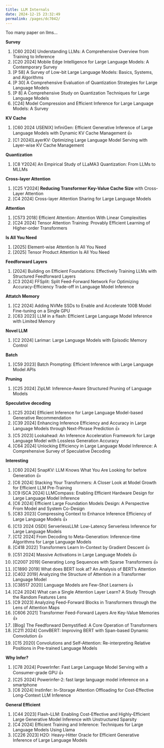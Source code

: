 ```yaml
---
title: LLM Internals
date: 2024-12-15 23:32:49
permalink: /pages/dc7042/
---
```


Too many paper on llms...

**Survey**
1. [C60 2024] Understanding LLMs: A Comprehensive Overview from Training to Inference 
2. [C20 2024] Mobile Edge Intelligence for Large Language Models: A Contemporary Survey
3. [P 58] A Survey of Low-bit Large Language Models: Basics, Systems, and Algorithms
4. [P 30] A Comprehensive Evaluation of Quantization Strategies for Large Language Models
5. [P 8]  A Comprehensive Study on Quantization Techniques for Large Language Models
6. [C24] Model Compression and Efficient Inference for Large Language Models: A Survey

**KV Cache**
1. [C60 2024 USENIX] InfiniGen: Efficient Generative Inference of Large Language Models with Dynamic KV Cache Management  :+1:
2. [C1 2024]LayerKV: Optimizing Large Language Model Serving with Layer-wise KV Cache Management

**Quantization**
1. [C8 Y2024] An Empirical Study of LLaMA3 Quantization: From LLMs to MLLMs

**Cross-layer Attention**
1. [C25 Y2024] **Reducing Transformer Key-Value Cache Size** with Cross-Layer Attention
2. [C4 2024] Cross-layer Attention Sharing for Large Language Models


**Attention**
1. [C573 2018] Efficient Attention: Attention With Linear Complexities
2. [C24 2024] Tensor Attention Training: Provably Efficient Learning of Higher-order Transformers

**Is All You Need**
1. [2025] Element-wise Attention Is All You Need
2. [2025] Tensor Product Attention Is All You Need

**Feedforward Layers**
1. [2024] Building on Efficient Foundations: Effectively Training LLMs with Structured Feedforward Layers
2. [C3 2024] FFSplit: Split Feed-Forward Network For Optimizing Accuracy-Efficiency Trade-off in Language Model Inference

**Attatch Memory**
1. [C2 2024] Adding NVMe SSDs to Enable and Accelerate 100B Model Fine-tuning on a Single GPU
2. [C63 2023] LLM in a flash: Efficient Large Language Model Inference with Limited Memory
 
**Novel LLM**

1. [C2 2024] Larimar: Large Language Models with Episodic Memory Control

**Batch**
1. [C59 2023] Batch Prompting: Efficient Inference with Large Language Model APIs

**Pruning**
1. [C25 2024] ZipLM: Inference-Aware Structured Pruning of Language Models

**Speculative decoding**
1. [C25 2024] Efficient Inference for Large Language Model-based Generative Recommendation
2. [C39 2024] Enhancing Inference Efficiency and Accuracy in Large Language Models through Next-Phrase Prediction  :+1:
3. [C5 2023] Lookahead: An Inference Acceleration Framework for Large Language Model with Lossless Generation Accuracy
4. [C64 2024] Unlocking Efficiency in Large Language Model Inference: A Comprehensive Survey of Speculative Decoding

**Interesting**
1. [C60 2024] SnapKV: LLM Knows What You Are Looking for before Generation  :+1:
2. [C6 2024] Stacking Your Transformers: A Closer Look at Model Growth for Efficient LLM Pre-Training
3. [C9 ISCA 2024] LLMCompass: Enabling Efficient Hardware Design for Large Language Model Inference
4. [C6 2024] Efficient Large Foundation Models Design: A Perspective From Model and System Co-Design
5. [C83 2023] Compressing Context to Enhance Inference Efficiency of Large Language Models  :+1:
6. [C13 2024 OSDI] ServerlessLLM: Low-Latency Serverless Inference for Large Language Models
7. [C12 2024] From Decoding to Meta-Generation: Inference-time Algorithms for Large Language Models
8. [C418 2022] Transformers Learn In-Context by Gradient Descent :+1:
9. [C51 2024] Massive Activations in Large Language Models :+1:
10. [C2007 2019] Generating Long Sequences with Sparse Transformers :+1:
11. [C1890 2019] What does BERT look at? An Analysis of BERT’s Attention
12. [C402 2019] Analyzing the Structure of Attention in a Transformer Language Model
13. [C38517 2020] Language Models are Few-Shot Learners :+1:
14. [C24 2024] What can a Single Attention Layer Learn? A Study Through the Random Features Lens
15. [C9 2023] Analyzing Feed-Forward Blocks in Transformers through the Lens of Attention Maps
16. [C606 2021] Transformer Feed-Forward Layers Are Key-Value Memories :+1:
17. [Blog] The Feedforward Demystified: A Core Operation of Transformers
18. [C211 2024] ConvBERT: Improving BERT with Span-based Dynamic Convolution  :+1:
19. [C15 2020] Convolutions and Self-Attention: Re-interpreting Relative Positions in Pre-trained Language Models 

**Why Infer?**
1. [C78 2024] PowerInfer: Fast Large Language Model Serving with a Consumer-grade GPU  :+1:
2. [C25 2024] Powerinfer-2: fast large language model inference on a smartphone
3. [C6 2024] InstInfer: In-Storage Attention Offloading for Cost-Effective Long-Context LLM Inference

**General Efficient**
1. [C44 2023] Flash-LLM: Enabling Cost-Effective and Highly-Efficient Large Generative Model Inference with Unstructured Sparsity
2. [C4 2024] Efficient Training and Inference: Techniques for Large Language Models Using Llama
3. [C226 2023] H2O: Heavy-Hitter Oracle for Efficient Generative Inference of Large Language Models

